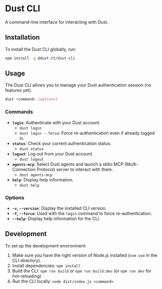 # Dust CLI

A command-line interface for interacting with Dust.

## Installation

To install the Dust CLI globally, run:

```bash
npm install -g @dust-tt/dust-cli
```

## Usage

The Dust CLI allows you to manage your Dust authentication session (no features yet).

```bash
dust <command> [options]
```

### Commands

- **`login`**: Authenticate with your Dust account.
  - `dust login`
  - `dust login --force`: Force re-authentication even if already logged in.
- **`status`**: Check your current authentication status.
  - `dust status`
- **`logout`**: Log out from your Dust account.
  - `dust logout`
- **`agents-mcp`**: Select Dust agents and launch a stdio MCP (Multi-Connection Protocol) server to interact with them.
  - `dust agents-mcp`
- **`help`**: Display help information.
  - `dust help`

### Options

- **`-v`, `--version`**: Display the installed CLI version.
- **`-f`, `--force`**: Used with the `login` command to force re-authentication.
- **`--help`**: Display help information for the CLI.

## Development

To set up the development environment:

1. Make sure you have the right version of Node.js installed (`nvm use` in the CLI directory).
2. Install dependencies: `npm install`
3. Build the CLI: `npm run build` or `npm run build:dev` (or `npm run dev` for hot-reloading)
4. Run the CLI locally: `node dist/index.js <command>`
